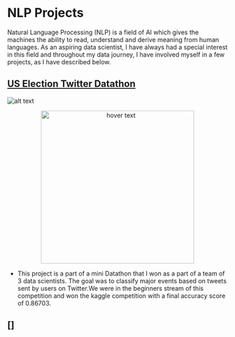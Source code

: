 # NLP Projects

Natural Language Processing (NLP) is a field of AI which gives the machines the ability to read, understand and derive meaning from human languages. As an aspiring data scientist, I have always had a special interest in this field and throughout my data journey, I have involved myself in a few projects, as I have described below. 

## [US Election Twitter Datathon](https://github.com/SuvanshVaid27/twitter-datathon)

![alt text](https://github.com/SuvanshVaid27/NLP-Projects/blob/main/images/image.jpeg)

<p align="center">
  <img src="https://github.com/SuvanshVaid27/NLP-Projects/blob/main/images/image.jpeg" width="350" title="hover text">
</p>

  - This project is a part of a mini Datathon that I won as a part of a team of 3 data scientists. The goal was to classify major events based on tweets sent by users on Twitter.We were in the beginners stream of this competition and won the kaggle competition with a final accuracy score of 0.86703.

## []
